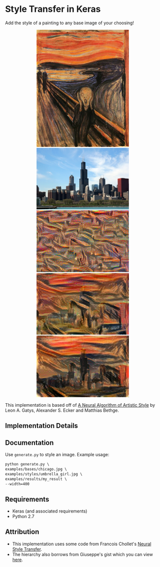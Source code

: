 # Style Transfer in Keras

Add the style of a painting to any base image of your choosing!

<p align="center">
 <img src="./examples/styles/thescream.jpg" width="300px">
 
 <img src="./examples/bases/chicago.jpg" width="300px">
 <img src="./examples/results/my_result_at_iteration_0.png" width="300px"> <img src="./examples/results/my_result_at_iteration_5.png" width="300px"> 
 <img src="./examples/results/my_result_at_iteration_499.png" width="300px">
</p>

This implementation is based off of [A Neural Algorithm of Artistic Style](https://arxiv.org/abs/1508.06576) by Leon A. Gatys, Alexander S. Ecker and Matthias Bethge.

## Implementation Details

## Documentation

Use `generate.py` to style an image. Example usage:

```
python generate.py \
examples/bases/chicago.jpg \
examples/styles/umbrella_girl.jpg \
examples/results/my_result \
--width=400
```

## Requirements

- Keras (and associated requirements)
- Python 2.7

## Attribution

- This implementation uses some code from Francois Chollet's [Neural Style Transfer](https://github.com/fchollet/keras/blob/master/examples/neural_style_transfer.py).
- The hierarchy also borrows from Giuseppe's gist which you can view [here](https://gist.github.com/giuseppebonaccorso/ef09a03424c9a49ae9b087bd364a5813).

